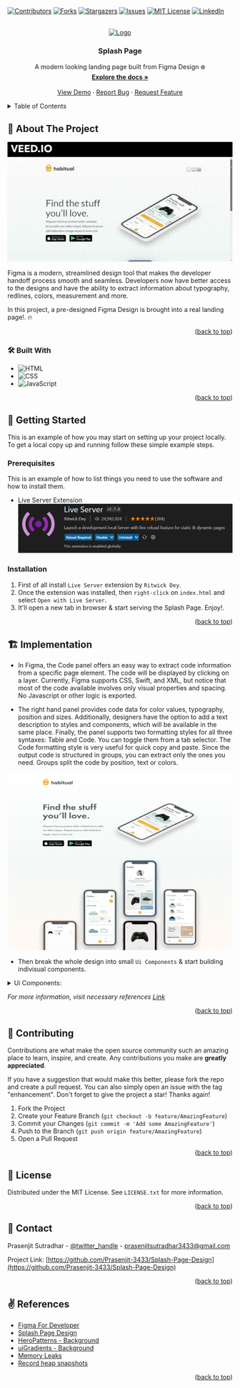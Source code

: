 <!-- Improved compatibility of back to top link: See: https://github.com/othneildrew/Best-README-Template/pull/73 -->
<a name="readme-top"></a>
<!--
*** Thanks for checking out the Best-README-Template. If you have a suggestion
*** that would make this better, please fork the repo and create a pull request
*** or simply open an issue with the tag "enhancement".
*** Don't forget to give the project a star!
*** Thanks again! Now go create something AMAZING! :D
-->



<!-- PROJECT SHIELDS -->
<!--
*** I'm using markdown "reference style" links for readability.
*** Reference links are enclosed in brackets [ ] instead of parentheses ( ).
*** See the bottom of this document for the declaration of the reference variables
*** for contributors-url, forks-url, etc. This is an optional, concise syntax you may use.
*** https://www.markdownguide.org/basic-syntax/#reference-style-links
-->
[![Contributors][contributors-shield]][contributors-url]
[![Forks][forks-shield]][forks-url]
[![Stargazers][stars-shield]][stars-url]
[![Issues][issues-shield]][issues-url]
[![MIT License][license-shield]][license-url]
[![LinkedIn][linkedin-shield]][linkedin-url]



<!-- PROJECT LOGO -->
<br />
<div align="center">
  <a href="https://github.com/Prasenjit-3433/Splash-Page-Design">
    <img src="images/kanban.png" alt="Logo" width="80" height="80">
  </a>

<h3 align="center">Splash Page</h3>

  <p align="center">
    A modern looking landing page built from Figma Design ❄️
    <br />
    <a href="https://github.com/Prasenjit-3433/Splash-Page-Design"><strong>Explore the docs »</strong></a>
    <br />
    <br />
    <a href="https://figmasplash.netlify.app/">View Demo</a>
    ·
    <a href="https://github.com/Prasenjit-3433/Splash-Page-Design/issues">Report Bug</a>
    ·
    <a href="https://github.com/Prasenjit-3433/Splash-Page-Design/issues">Request Feature</a>
  </p>
</div>



<!-- TABLE OF CONTENTS -->
<details>
  <summary>Table of Contents</summary>
  <ol>
    <li>
      <a href="#-about-the-project">About The Project</a>
      <ul>
        <li><a href="#-built-with">Tech Stack</a></li>
      </ul>
    </li>
    <li>
      <a href="#-getting-started">Getting Started</a>
      <ul>
        <li><a href="#prerequisites">Prerequisites</a></li>
        <li><a href="#installation">Installation</a></li>
      </ul>
    </li>
    <li><a href="#%EF%B8%8F-implementation">Implementation</a></li>
    <li><a href="#-features">Features</a></li>
    <li><a href="#-contributing">Contributing</a></li>
    <li><a href="#-license">License</a></li>
    <li><a href="#-contact">Contact</a></li>
    <li><a href="#%EF%B8%8F-references">References</a></li>
  </ol>
</details>



<!-- ABOUT THE PROJECT -->
## 🙋 About The Project

<!--  ![Screenshot](images/demo.gif) -->
<p align="center">
  <img src="demo.gif" alt="animated" />
</p>




Figma is a modern, streamlined design tool that makes the developer handoff process smooth and seamless. Developers now have better access to the designs and have the ability to extract information about typography, redlines, colors, measurement and more. 

In this project, a pre-designed Figma Design is brought into a real landing page!. 🔥

<p align="right">(<a href="#readme-top">back to top</a>)</p>



### 🛠 Built With

* ![HTML](https://img.shields.io/badge/HTML5-f06529?style=for-the-badge&logo=html5&logoColor=white)
* ![CSS](https://img.shields.io/badge/CSS3-2965f1?style=for-the-badge&logo=CSS3&logoColor=white)
* ![JavaScript](https://img.shields.io/badge/JavaScript-F0DB4F?style=for-the-badge&logo=JavaScript&logoColor=323330)

<p align="right">(<a href="#readme-top">back to top</a>)</p>



<!-- GETTING STARTED -->
## 🚀 Getting Started

This is an example of how you may start on setting up your project locally.
To get a local copy up and running follow these simple example steps.

### Prerequisites

This is an example of how to list things you need to use the software and how to install them.
* Live Server Extension
  ![Live-Server](liveserver.png)

### Installation

1. First of all install `Live Server` extension by `Ritwick Dey`.
2. Once the extension was installed, then `right-click` on `index.html` and select `Open with Live Server`.
3. It'll open a new tab in browser & start serving the Splash Page. Enjoy!.


<p align="right">(<a href="#readme-top">back to top</a>)</p>



<!-- USAGE EXAMPLES -->
## 🏗️ Implementation

* In Figma, the Code panel offers an easy way to extract code information from a specific page element. The code will be displayed by clicking on a layer.
Currently, Figma supports CSS, Swift, and XML, but notice that most of the code available involves only visual properties and spacing. No Javascript or other logic is exported.

* The right hand panel provides code data for color values, typography, position and sizes. Additionally, designers have the option to add a text description to styles and components, which will be available in the same place. Finally, the panel supports two formatting styles for all three syntaxes: Table and Code. You can toggle them from a tab selector. The Code formatting style is very useful for quick copy and paste. Since the output code is structured in groups, you can extract only the ones you need. Groups split the code by position, text or colors.



<div align="center">
<img src="figma/Landing-Page.png" alt="Landing Page" width="500" height="398">
</div> 



* Then break the whole design into small `Ui Components` & start building indivisual components.
<details>
<summary>Ui Components:</summary>
<ol>
<li>
    <details>
      <summary>Title & Text</summary>
      <ul>
        <li>On click on the Title on the design of the Figma, the corresponding styles shows on left side.</li>
        <li>Copy and paste the styles from Figma & give the same style in style.css.</li>
        <li>Styles in Figma uses paid fonts. So here we use fonts from google fonts.</li>
        <div align="center"><img src="figma/title.png" alt="Kanban Columns" align="center" width="450" height="300"></div>
      </ul>
    </details>
  </li>
  </li>
  <li>
    <details>
      <summary>Image Assets</summary>
      <ul>
        <li>In order to import an image asset from Figma, first we need to click on the image & select the entire component at left side-bar.</li>
        <li>Then right side, navigate to `Export` tab.</li>
        <li>Select import format like PNG, JPG, SVg etc. and size like 1x, 2x etc.</li>
        <li>Finally click on `Export` button to download or preview it before download.</li>
        <div align="center"><img src="figma/image.png" alt="Kanban Columns" align="center" width="450" height="300"></div>
      </ul>
    </details>
    </li>
  <li>
    <details>
      <summary>Toggle Backgrounds</summary>
      <ul>
        <li>There're three divs at the right top to toggle between three backgrounds - One SVG , Two Linear-Gradients.</li>
        <li>On two consecutive click on same button leads to set background to default background of the Figma Design.</li>
      </ul>
    </details>
  </li>
</ol>
</details>

_For more information, visit necessary references [Link](#%EF%B8%8F-references)_

<p align="right">(<a href="#readme-top">back to top</a>)</p>



<!-- CONTRIBUTING -->
## 🤝 Contributing

Contributions are what make the open source community such an amazing place to learn, inspire, and create. Any contributions you make are **greatly appreciated**.

If you have a suggestion that would make this better, please fork the repo and create a pull request. You can also simply open an issue with the tag "enhancement".
Don't forget to give the project a star! Thanks again!

1. Fork the Project
2. Create your Feature Branch (`git checkout -b feature/AmazingFeature`)
3. Commit your Changes (`git commit -m 'Add some AmazingFeature'`)
4. Push to the Branch (`git push origin feature/AmazingFeature`)
5. Open a Pull Request

<p align="right">(<a href="#readme-top">back to top</a>)</p>



<!-- LICENSE -->
## 📜 License

Distributed under the MIT License. See `LICENSE.txt` for more information.

<p align="right">(<a href="#readme-top">back to top</a>)</p>



<!-- CONTACT -->
## 📮 Contact

Prasenjit Sutradhar - [@twitter_handle](https://twitter.com/twitter_handle) - prasenjitsutradhar3433@gmail.com

Project Link: [https://github.com/Prasenjit-3433/Splash-Page-Design](https://github.com/Prasenjit-3433/Splash-Page-Design)

<p align="right">(<a href="#readme-top">back to top</a>)</p>



<!-- references -->
## ✌️ References

* [Figma For Developer](https://www.figma.com/best-practices/tips-on-developer-handoff/an-overview-of-figma-for-developers/)
* [Splash Page Design](https://www.figma.com/file/4KIM14zOqqIKRuF8kBtHGs/Showcase-Website?node-id=1%3A2)
* [HeroPatterns - Background](https://heropatterns.com/)
* [uiGradients - Background](https://uigradients.com/#Portrait)
* [Memory Leaks](https://auth0.com/blog/four-types-of-leaks-in-your-javascript-code-and-how-to-get-rid-of-them/)
* [Record heap snapshots](https://developer.chrome.com/docs/devtools/memory-problems/heap-snapshots/)


<p align="right">(<a href="#readme-top">back to top</a>)</p>



<!-- MARKDOWN LINKS & IMAGES -->
<!-- https://www.markdownguide.org/basic-syntax/#reference-style-links -->
[contributors-shield]: https://img.shields.io/github/contributors/Prasenjit-3433/Splash-Page-Design.svg?style=for-the-badge
[contributors-url]: https://github.com/Prasenjit-3433/Splash-Page-Design/graphs/contributors
[forks-shield]: https://img.shields.io/github/forks/Prasenjit-3433/Splash-Page-Design.svg?style=for-the-badge
[forks-url]: https://github.com/Prasenjit-3433/Splash-Page-Design/network/members
[stars-shield]: https://img.shields.io/github/stars/Prasenjit-3433/Splash-Page-Design.svg?style=for-the-badge
[stars-url]: https://github.com/Prasenjit-3433/Splash-Page-Design/stargazers
[issues-shield]: https://img.shields.io/github/issues/Prasenjit-3433/Splash-Page-Design.svg?style=for-the-badge
[issues-url]: https://github.com/Prasenjit-3433/Splash-Page-Design/issues
[license-shield]: https://img.shields.io/github/license/Prasenjit-3433/Splash-Page-Design.svg?style=for-the-badge
[license-url]: https://github.com/Prasenjit-3433/Splash-Page-Design/blob/main/LICENSE.txt
[linkedin-shield]: https://img.shields.io/badge/-LinkedIn-black.svg?style=for-the-badge&logo=linkedin&colorB=555
[linkedin-url]: https://in.linkedin.com/
[product-screenshot]: images/screenshot.png
[HTML5]: https://img.shields.io/badge/HTML5-f06529?style=for-the-badge&logo=html5&logoColor=white
[HTML-url]: https://developer.mozilla.org/en-US/docs/Glossary/HTML5
[Css]: https://img.shields.io/badge/CSS3-2965f1?style=for-the-badge&logo=CSS3&logoColor=white
[Css-url]: https://developer.mozilla.org/en-US/docs/Web/CSS
[Js]: https://img.shields.io/badge/JavaScript-F0DB4F?style=for-the-badge&logo=JavaScript&logoColor=323330
[Js-url]: https://www.javascript.com/
